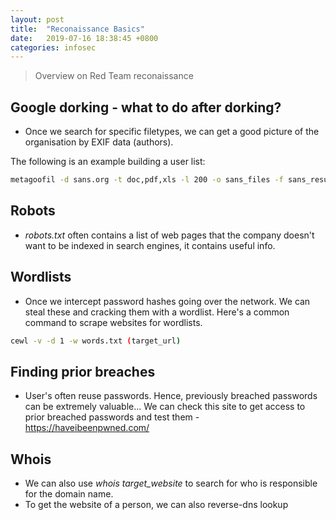 ```yaml
---
layout: post
title:  "Reconaissance Basics"
date:   2019-07-16 18:38:45 +0800
categories: infosec
---
```

> Overview on Red Team reconaissance

## Google dorking - what to do after dorking?

- Once we search for specific filetypes, we can get a good picture of the organisation by EXIF data (authors).

The following is an example building a user list:

```bash
metagoofil -d sans.org -t doc,pdf,xls -l 200 -o sans_files -f sans_results.html
```

## Robots

- *robots.txt* often contains a list of web pages that the company doesn't want to be indexed in search engines, it contains useful info.

## Wordlists

- Once we intercept password hashes going over the network. We can steal these and cracking them with a wordlist. Here's a common command to scrape websites for wordlists.

```bash
cewl -v -d 1 -w words.txt (target_url)
```

## Finding prior breaches

- User's often reuse passwords. Hence, previously breached passwords can be extremely valuable... We can check this site to get access to prior breached passwords and test them - https://haveibeenpwned.com/

## Whois

- We can also use *whois target_website* to search for who is responsible for the domain name.
- To get the website of a person, we can also reverse-dns lookup

